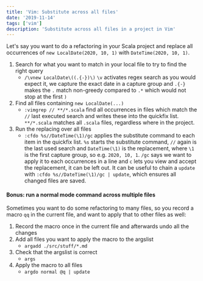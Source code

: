 ```yaml
---
title: 'Vim: Substitute across all files'
date: '2019-11-14'
tags: ['vim']
description: 'Substitute across all files in a project in Vim'
---
```


Let's say you want to do a refactoring in your Scala project and replace all occurrences of `new LocalDate(2020, 10, 1)` with `DateTime(2020, 10, 1)`.

1. Search for what you want to match in your local file to try to find the right query
   - `/\vnew LocalDate\((.{-})\)` `\v` activates regex search as you would expect it, we capture the exact date in a capture group and `.{-}` makes the `.` match non-greedy compared to `.*` which would not stop at the first `)`
2. Find all files containing `new LocalDate(...)`
   - `:vimgrep // **/*.scala` find all occurrences in files which match the `//` last executed search and writes these into the quickfix list. `**/*.scala` matches all `.scala` files, regardless where in the project.
3. Run the replacing over all files
   - `:cfdo %s//DateTime(\1)/gc` applies the substitute command to each item in the quickfix list. `%s` starts the substitute command, `//` again is the last used search and `DateTime(\1)` is the replacement, where `\1` is the first capture group, so e.g. `2020, 10, 1`. `/gc` says we want to apply it to each occurrences in a line and `c` lets you view and accept the replacement, it can be left out. It can be useful to chain a `update` with `:cfdo %s//DateTime(\1)/gc | update`, which ensures all changed files are saved.

#### Bonus: run a normal mode command across multiple files

Sometimes you want to do some refactoring to many files, so you record a macro `qq` in the current file, and want to apply that to other files as well:

1. Record the macro once in the current file and afterwards undo all the changes
2. Add all files you want to apply the macro to the argslist
   - `argadd ./src/stuff/*.md`
3. Check that the argslist is correct
   - `args`
4. Apply the macro to all files
   - `argdo normal @q | update`
